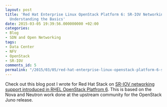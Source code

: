 ```yaml
---
layout: post
title: 'Red Hat Enterprise Linux OpenStack Platform 6: SR-IOV Networking - Part I:
  Understanding the Basics'
date: 2015-03-05 19:39:56.000000000 +02:00
categories:
- Blog
- SDN and Open Networking
tags:
- Data Center
- NFV
- OpenStack
- SR-IOV
comments_id: 5
permalink: "/2015/03/05/red-hat-enterprise-linux-openstack-platform-6-sr-iov-networking-part-i-understanding-the-basics/"
---
```

Check out this blog post I wrote for Red Hat Stack on [SR-IOV networking support introduced in RHEL OpenStack Platfrom 6](https://www.redhat.com/en/blog/red-hat-enterprise-linux-openstack-platform-6-sr-iov-networking-part-i-understanding-basics). This is based on the Nova and Neutron work done at the upstream community for the OpenStack Juno release.
